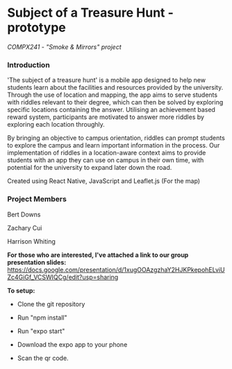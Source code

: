 # Subject of a Treasure Hunt - prototype #

*COMPX241 - "Smoke & Mirrors" project*

### Introduction ###
'The subject of a treasure hunt' is a mobile app designed to help new students learn about the facilities and resources provided by the university. 
Through the use of location and mapping, the app aims to serve students with riddles relevant to their degree, which can then be solved by exploring specific locations containing the answer.
Utilising an achievement based reward system, participants are motivated to answer more riddles by exploring each location throughly. 

By bringing an objective to campus orientation, riddles can prompt students to explore the campus and learn important information in the process. Our implementation of riddles in a location-aware context aims to provide students with an app they can use on campus in their own time, with potential for the university to expand later down the road. 

Created using React Native, JavaScript and Leaflet.js (For the map) 

### Project Members ###
Bert Downs 

Zachary Cui

Harrison Whiting

**For those who are interested, I've attached a link to our group presentation slides:**
https://docs.google.com/presentation/d/1xugOOAzgzhaY2HJKPkepohELviUZc4GiGf_VCSWIQCg/edit?usp=sharing

**To setup:**

- Clone the git repository

- Run "npm install"

- Run "expo start"

- Download the expo app to your phone

- Scan the qr code.
